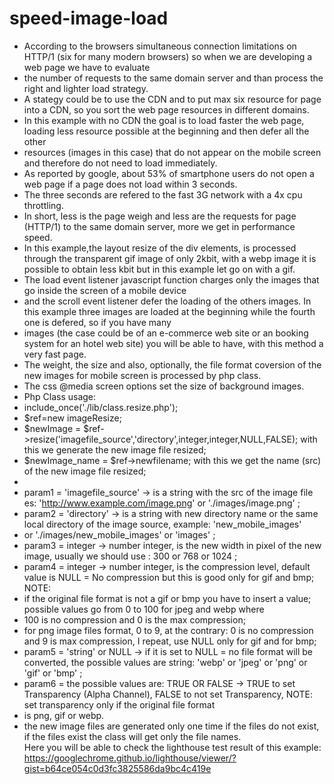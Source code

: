 # speed-image-load
 *  According to the browsers simultaneous connection limitations on HTTP/1 (six for many modern browsers) so when we are developing a web page we have to evaluate 
 *  the number of requests to the same domain server and than process the right and lighter load strategy.
 *  A stategy could be to use the CDN and to put max six resource for page into a CDN, so you sort the web page resources in different domains.  
 *  In this example with no CDN the goal is to load faster the web page, loading less resource possible at the beginning and then defer all the other 
 *  resources (images in this case) that do not appear on the mobile screen and therefore do not need to load immediately.
 *  As reported by google, about 53% of smartphone users do not open a web page if a page does not load within 3 seconds. 
 *  The three seconds are refered to the fast 3G network with a 4x cpu throttling. 
 *  In short, less is the page weigh and less are the requests for page (HTTP/1) to the same domain server, more we get in performance speed.
 *  In this example,the layout resize of the div elements, is processed through the transparent gif image of only 2kbit, with a webp image it is possible to obtain less kbit but in this example let go on with a gif.
 *  The load event listener javascript function charges only the images that go inside the screen of a mobile device  
 *  and the scroll event listener defer the loading of the others images. In this example three images are loaded at the beginning while the fourth one is defered, so if you have many
 *  images (the case could be of an e-commerce web site or an booking system for an hotel web site) you will be able to have, with this method a very fast page.
 *  The weight, the size and also, optionally, the file format coversion of the new images for mobile screen is processed by php class. 
 *  The css @media screen options set the size of background images.
 *  Php Class usage:
 *  include_once('./lib/class.resize.php');
 *  $ref=new imageResize;
 *  $newImage = $ref->resize('imagefile_source','directory',integer,integer,NULL,FALSE);   with this we generate the new image file resized;
 *  $newImage_name = $ref->newfilename;    with this we get the name (src) of the new image file resized;
 *  
 *  param1 = 'imagefile_source' -> is a string with the src of the image file es: 'http://www.example.com/image.png' or './images/image.png' ;
 *  param2 = 'directory' -> is a string with new directory name or the same local directory of the image source, example: 'new_mobile_images' 
 *  or './images/new_mobile_images' or 'images' ;
 *  param3 = integer -> number integer, is the new width in pixel of the new image, usually we should use : 300 or 768 or 1024 ;
 *  param4 = integer -> number integer, is the compression level, default value is  NULL = No compression but this is good only for gif and bmp; NOTE: 
 *  if the original file format is not a gif or bmp you have to insert a value;  possible values go from 0 to 100 for jpeg and webp where 
 *  100 is no compression and 0 is the max compression; 
 *  for png image files format, 0 to 9, at the contrary: 0 is no compression and 9 is max compression, I repeat, use NULL only for gif and for bmp;
 *  param5 = 'string' or NULL ->  if it is set to NULL = no file format will be converted, the possible values are string: 'webp' or 'jpeg' or 'png' or 'gif' or 'bmp' ;
 *  param6 = the possible values are: TRUE OR FALSE -> TRUE to set Transparency (Alpha Channel), FALSE to not set Transparency, NOTE: set transparency only if the original file format
 *  is png, gif or webp.
 *  the new image files are generated only one time if the files do not exist, if the files exist the class will get only the file names.  
Here you will be able to check the lighthouse test result of this example: https://googlechrome.github.io/lighthouse/viewer/?gist=b64ce054c0d3fc3825586da9bc4c419e
